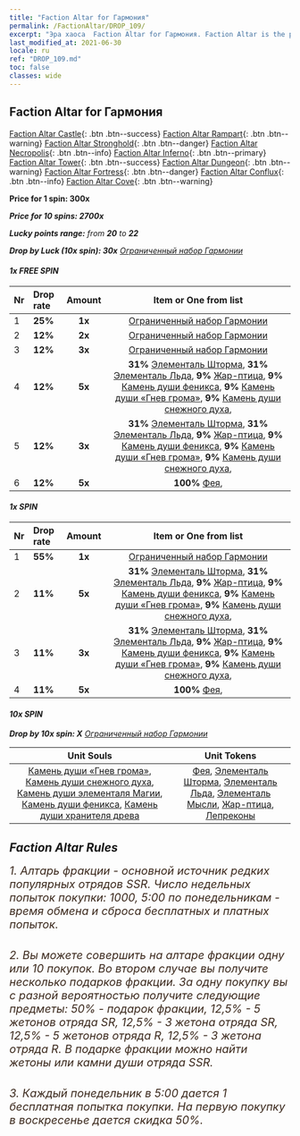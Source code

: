 ```yaml
---
title: "Faction Altar for Гармония"
permalink: /FactionAltar/DROP_109/
excerpt: "Эра хаоса  Faction Altar for Гармония. Faction Altar is the primary method for obtaining SSR units from the popular faction. Limited to 1,000 purchases each week. The popular faction changes at 05:00 every Monday. Purchase attempts and free purchase attempts will also reset then."
last_modified_at: 2021-06-30
locale: ru
ref: "DROP_109.md"
toc: false
classes: wide
---
```


##  Faction Altar for **Гармония**

  [Faction Altar Castle](/ru/FactionAltar/DROP_101/){: .btn .btn--success} [Faction Altar Rampart](/ru/FactionAltar/DROP_102/){: .btn .btn--warning} [Faction Altar Stronghold](/ru/FactionAltar/DROP_103/){: .btn .btn--danger} [Faction Altar Necropolis](/ru/FactionAltar/DROP_104/){: .btn .btn--info} [Faction Altar Inferno](/ru/FactionAltar/DROP_105/){: .btn .btn--primary} [Faction Altar Tower](/ru/FactionAltar/DROP_106/){: .btn .btn--success} [Faction Altar Dungeon](/ru/FactionAltar/DROP_107/){: .btn .btn--warning} [Faction Altar Fortress](/ru/FactionAltar/DROP_108/){: .btn .btn--danger} [Faction Altar Conflux](/ru/FactionAltar/DROP_109/){: .btn .btn--info} [Faction Altar Cove](/ru/FactionAltar/DROP_112/){: .btn .btn--warning} 

  **Price for 1 spin: 300x** <i class="fas fa-gem"/>

  **Price for 10 spins: 2700x** <i class="fas fa-gem"/>

  **Lucky points range:** from **20** to **22**

  **Drop by Luck (10x spin): 30x** [Ограниченный набор Гармонии](/ItemsRU/con_2141/)

####  1x FREE SPIN 

  |    Nr    |  Drop rate  |  Amount   |   Item or One from list  |
  |:---------|:------------|:---------:|:------------------------:|
  | 1 | **25%** | **1x** | [Ограниченный набор Гармонии](/ItemsRU/con_2141/) |
  | 2 | **12%** | **2x** | [Ограниченный набор Гармонии](/ItemsRU/con_2141/) |
  | 3 | **12%** | **3x** | [Ограниченный набор Гармонии](/ItemsRU/con_2141/) |
  | 4 | **12%** | **5x** |  **31%** [Элементаль Шторма](/ItemsRU/unt_263/),  **31%** [Элементаль Льда](/ItemsRU/unt_264/),  **9%** [Жар-птица](/ItemsRU/unt_268/),  **9%** [Камень души феникса](/ItemsRU/unt_348/),  **9%** [Камень души «Гнев грома»](/ItemsRU/unt_344/),  **9%** [Камень души снежного духа](/ItemsRU/unt_345/),  |
  | 5 | **12%** | **3x** |  **31%** [Элементаль Шторма](/ItemsRU/unt_263/),  **31%** [Элементаль Льда](/ItemsRU/unt_264/),  **9%** [Жар-птица](/ItemsRU/unt_268/),  **9%** [Камень души феникса](/ItemsRU/unt_348/),  **9%** [Камень души «Гнев грома»](/ItemsRU/unt_344/),  **9%** [Камень души снежного духа](/ItemsRU/unt_345/),  |
  | 6 | **12%** | **5x** |  **100%** [Фея](/ItemsRU/unt_262/),  |


####  1x SPIN 

  |    Nr    |  Drop rate  |  Amount   |   Item or One from list  |
  |:---------|:------------|:---------:|:------------------------:|
  | 1 | **55%** | **1x** | [Ограниченный набор Гармонии](/ItemsRU/con_2141/) |
  | 2 | **11%** | **5x** |  **31%** [Элементаль Шторма](/ItemsRU/unt_263/),  **31%** [Элементаль Льда](/ItemsRU/unt_264/),  **9%** [Жар-птица](/ItemsRU/unt_268/),  **9%** [Камень души феникса](/ItemsRU/unt_348/),  **9%** [Камень души «Гнев грома»](/ItemsRU/unt_344/),  **9%** [Камень души снежного духа](/ItemsRU/unt_345/),  |
  | 3 | **11%** | **3x** |  **31%** [Элементаль Шторма](/ItemsRU/unt_263/),  **31%** [Элементаль Льда](/ItemsRU/unt_264/),  **9%** [Жар-птица](/ItemsRU/unt_268/),  **9%** [Камень души феникса](/ItemsRU/unt_348/),  **9%** [Камень души «Гнев грома»](/ItemsRU/unt_344/),  **9%** [Камень души снежного духа](/ItemsRU/unt_345/),  |
  | 4 | **11%** | **5x** |  **100%** [Фея](/ItemsRU/unt_262/),  |


####  10x SPIN 

  **Drop by 10x spin: X** [Ограниченный набор Гармонии](/ItemsRU/con_2141/)

  |    Unit Souls    |  Unit Tokens  |
  |:----------------:|:-------------:|
  | [Камень души «Гнев грома»](/ItemsRU/unt_344/), [Камень души снежного духа](/ItemsRU/unt_345/), [Камень души элементаля Магии](/ItemsRU/unt_347/), [Камень души феникса](/ItemsRU/unt_348/), [Камень души хранителя древа](/ItemsRU/unt_349/) | [Фея](/ItemsRU/unt_262/), [Элементаль Шторма](/ItemsRU/unt_263/), [Элементаль Льда](/ItemsRU/unt_264/), [Элементаль Мысли](/ItemsRU/unt_267/), [Жар-птица](/ItemsRU/unt_268/), [Лепреконы](/ItemsRU/unt_270/) |



## Faction Altar Rules

  <span style="color: #3c2a1e;font-size:20px">1. Алтарь фракции - основной источник редких популярных отрядов SSR. Число недельных попыток покупки: 1000, 5:00 по понедельникам - время обмена и сброса бесплатных и платных попыток.</span><br/>

<br/>  <span style="color: #3c2a1e;font-size:20px">2. Вы можете совершить на алтаре фракции одну или 10 покупок. Во втором случае вы получите несколько подарков фракции. За одну покупку вы с разной вероятностью получите следующие предметы: 50% - подарок фракции, 12,5% - 5 жетонов отряда SR, 12,5% - 3 жетона отряда SR, 12,5% - 5 жетонов отряда R, 12,5% - 3 жетона отряда R. В подарке фракции можно найти жетоны или камни души отряда SSR.</span>

<br/>  <span style="color: #3c2a1e;font-size:20px">3. Каждый понедельник в 5:00 дается 1 бесплатная попытка покупки. На первую покупку в воскресенье дается скидка 50%.</span><br/>

<br/>